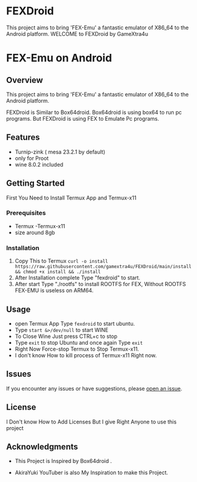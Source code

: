 # FEXDroid
This project aims to bring 'FEX-Emu' a fantastic emulator of X86_64 to the Android platform. 
WELCOME to FEXDroid by GameXtra4u


# FEX-Emu on Android

## Overview
This project aims to bring 'FEX-Emu' a fantastic emulator of X86_64 to the Android platform. 

FEXDroid is Similar to Box64droid.
Box64droid is using box64 to run pc programs.
But FEXDroid is using FEX to Emulate Pc programs.
## Features
- Turnip-zink ( mesa 23.2.1 by default)
- only for Proot 
- wine 8.0.2 included 

## Getting Started
First You Need to Install Termux App and Termux-x11

### Prerequisites
- Termux
-Termux-x11
- size around 8gb

### Installation
1.   Copy This to Termux
 `curl -o install https://raw.githubusercontent.com/gamextra4u/FEXDroid/main/install && chmod +x install && ./install`
2. After Installation complete Type "fexdroid" to start.
3. After start Type "./rootfs" to install ROOTFS for FEX, Without ROOTFS FEX-EMU is useless on ARM64.

## Usage
- open Termux App Type `fexdroid` to start ubuntu.
- Type `start &>/dev/null` to start WINE
- To Close Wine Just press CTRL+c to stop
- Type `exit` to stop Ubuntu and once again Type `exit`
- Right Now Force-stop Termux to Stop Termux-x11.
- I don't know How to kill process of Termux-x11 Right now.

## Issues
If you encounter any issues or have suggestions, please [open an issue](https://github.com/gamextra4u/FEXDroid/issues).
## License
I Don't know How to Add Licenses
But I give Right Anyone to use this project

## Acknowledgments
- This Project is Inspired by Box64droid .

- AkiraYuki YouTuber is also My Inspiration to make this Project.
